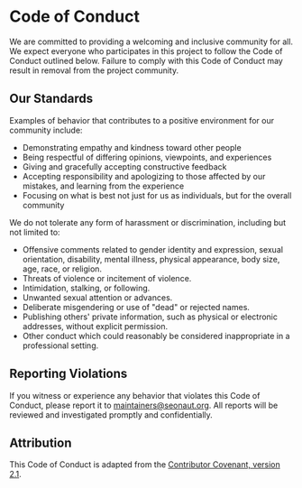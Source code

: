 
# Code of Conduct

We are committed to providing a welcoming and inclusive community for all. We expect everyone who participates in this project to follow the Code of Conduct outlined below. Failure to comply with this Code of Conduct may result in removal from the project community.

## Our Standards

Examples of behavior that contributes to a positive environment for our community include:

* Demonstrating empathy and kindness toward other people
* Being respectful of differing opinions, viewpoints, and experiences
* Giving and gracefully accepting constructive feedback
* Accepting responsibility and apologizing to those affected by our mistakes, and learning from the experience
* Focusing on what is best not just for us as individuals, but for the overall community

We do not tolerate any form of harassment or discrimination, including but not limited to:

* Offensive comments related to gender identity and expression, sexual orientation, disability, mental illness, physical appearance, body size, age, race, or religion.
* Threats of violence or incitement of violence.
* Intimidation, stalking, or following.
* Unwanted sexual attention or advances.
* Deliberate misgendering or use of "dead" or rejected names.
* Publishing others' private information, such as physical or electronic addresses, without explicit permission.
* Other conduct which could reasonably be considered inappropriate in a professional setting.

## Reporting Violations

If you witness or experience any behavior that violates this Code of Conduct, please report it to maintainers@seonaut.org. All reports will be reviewed and investigated promptly and confidentially.

## Attribution

This Code of Conduct is adapted from the [Contributor Covenant,
version 2.1](https://www.contributor-covenant.org/version/2/1/code_of_conduct.html).